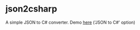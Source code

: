 # json2csharp
A simple JSON to C# converter. Demo [here](https://convert.lee.io/) ('JSON to C#' option)
